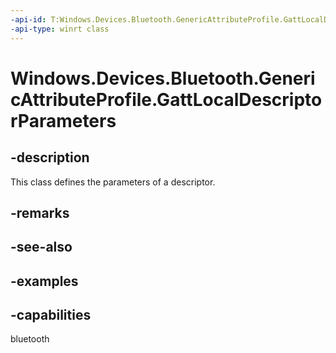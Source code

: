 ```yaml
---
-api-id: T:Windows.Devices.Bluetooth.GenericAttributeProfile.GattLocalDescriptorParameters
-api-type: winrt class
---
```


<!-- Class syntax.
public class GattLocalDescriptorParameters 
-->

# Windows.Devices.Bluetooth.GenericAttributeProfile.GattLocalDescriptorParameters

## -description
This class defines the parameters of a descriptor.

## -remarks

## -see-also

## -examples


## -capabilities
bluetooth
